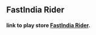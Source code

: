 ## FastIndia Rider

#### link to play store [FastIndia Rider](https://play.google.com/store/apps/details?id=sdr.tecqza.homedelivery_deliveryboy). 